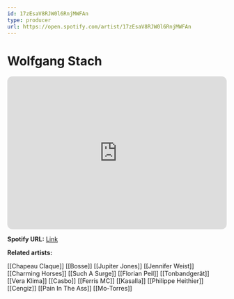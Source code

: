 ```yaml
---
id: 17zEsaV8RJW0l6RnjMWFAn
type: producer
url: https://open.spotify.com/artist/17zEsaV8RJW0l6RnjMWFAn
---
```

# Wolfgang Stach

<iframe style="border-radius:12px" src="https://open.spotify.com/embed/artist/17zEsaV8RJW0l6RnjMWFAn" width="100%" height="352" frameBorder="0" allowfullscreen="" allow="autoplay; clipboard-write; encrypted-media; fullscreen; picture-in-picture" loading="lazy"></iframe>

**Spotify URL:** [Link](https://open.spotify.com/artist/17zEsaV8RJW0l6RnjMWFAn)

**Related artists:**

[[Chapeau Claque]]
[[Bosse]]
[[Jupiter Jones]]
[[Jennifer Weist]]
[[Charming Horses]]
[[Such A Surge]]
[[Florian Peil]]
[[Tonbandgerät]]
[[Vera Klima]]
[[Casbo]]
[[Ferris MC]]
[[Kasalla]]
[[Philippe Heithier]]
[[Cengiz]]
[[Pain In The Ass]]
[[Mo-Torres]]
